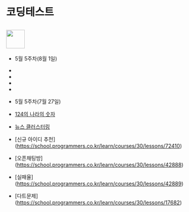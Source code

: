 # 코딩테스트

## <img src="https://velog.velcdn.com/images%2Fjesahan%2Fpost%2Fd2c41950-b7ca-45fb-876c-59c7a3ca1f99%2Fimage.png" height="50"/>

* 5월 5주차(8월 1일)
 * 
 * 
 * 
 * 

* 5월 5주차(7월 27일)
 * [124의 나라의 숫자](https://school.programmers.co.kr/learn/courses/30/lessons/12899)
 * [뉴스 클러스터링](https://school.programmers.co.kr/learn/courses/30/lessons/17677)
 * [신규 아이디 추천] (https://school.programmers.co.kr/learn/courses/30/lessons/72410)
 * [오픈채팅방] (https://school.programmers.co.kr/learn/courses/30/lessons/42888)
 * [실패율] (https://school.programmers.co.kr/learn/courses/30/lessons/42889)
 * [다트문제] (https://school.programmers.co.kr/learn/courses/30/lessons/17682)